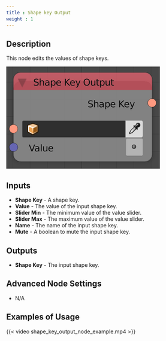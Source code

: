 ```yaml
---
title : Shape key Output
weight : 1
---
```


## Description

This node edits the values of shape keys.

![image](shape_key_output_node.png)

## Inputs

  - **Shape Key** - A shape key.
  - **Value** - The value of the input shape key.
  - **Slider Min** - The minimum value of the value slider.
  - **Slider Max** - The maximum value of the value slider.
  - **Name** - The name of the input shape key.
  - **Mute** - A boolean to mute the input shape key.

## Outputs

  - **Shape Key** - The input shape key.

## Advanced Node Settings

  - N/A

## Examples of Usage

{{< video shape_key_output_node_example.mp4 >}}
